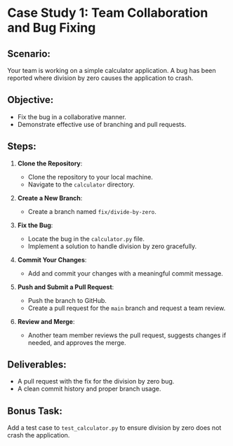 # Case Study 1: Team Collaboration and Bug Fixing

## Scenario:
Your team is working on a simple calculator application. A bug has been reported where division by zero causes the application to crash.

## Objective:
- Fix the bug in a collaborative manner.
- Demonstrate effective use of branching and pull requests.

## Steps:
1. **Clone the Repository**:
   - Clone the repository to your local machine.
   - Navigate to the `calculator` directory.

2. **Create a New Branch**:
   - Create a branch named `fix/divide-by-zero`.

3. **Fix the Bug**:
   - Locate the bug in the `calculator.py` file.
   - Implement a solution to handle division by zero gracefully.

4. **Commit Your Changes**:
   - Add and commit your changes with a meaningful commit message.

5. **Push and Submit a Pull Request**:
   - Push the branch to GitHub.
   - Create a pull request for the `main` branch and request a team review.

6. **Review and Merge**:
   - Another team member reviews the pull request, suggests changes if needed, and approves the merge.

## Deliverables:
- A pull request with the fix for the division by zero bug.
- A clean commit history and proper branch usage.

## Bonus Task:
Add a test case to `test_calculator.py` to ensure division by zero does not crash the application.
